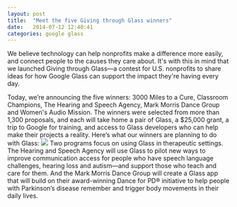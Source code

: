 ```yaml
---
layout: post
title:  "Meet the five Giving through Glass winners"
date:   2014-07-12 12:40:41
categories: google glass
---
```


We believe technology can help nonprofits make a difference more easily, and connect people to the causes they care about. It's with this in mind that we launched Giving through Glass—a contest for U.S. nonprofits to share ideas for how Google Glass can support the impact they're having every day.

Today, we’re announcing the five winners: 3000 Miles to a Cure, Classroom Champions, The Hearing and Speech Agency, Mark Morris Dance Group and Women's Audio Mission. The winners were selected from more than 1,300 proposals, and each will take home a pair of Glass, a $25,000 grant, a trip to Google for training, and access to Glass developers who can help make their projects a reality. Here’s what our winners are planning to do with Glass:
<img class="img-responsive" src="http://1.bp.blogspot.com/-Fi1yYnJPsGc/U7zZ4rMSaBI/AAAAAAAAO3w/XUiJJM46Rmo/s1600/Parlaympic+Godl+Medalist+Josh+Sweeney+visits+Waller,+TX+school3.jpg">
Two programs focus on using Glass in therapeutic settings. The Hearing and Speech Agency will use Glass to pilot new ways to improve communication access for people who have speech language challenges, hearing loss and autism—and support those who teach and care for them. And the Mark Morris Dance Group will create a Glass app that will build on their award-winning Dance for PD® initiative to help people with Parkinson’s disease remember and trigger body movements in their daily lives.